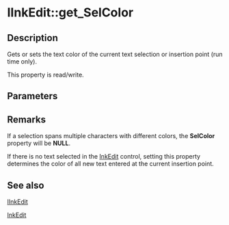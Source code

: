 # IInkEdit::get_SelColor

## Description

Gets or sets the text color of the current text selection or insertion point (run time only).

This property is read/write.

## Parameters

## Remarks

If a selection spans multiple characters with different colors, the **SelColor** property will be **NULL**.

If there is no text selected in the [InkEdit](https://learn.microsoft.com/windows/desktop/tablet/inkedit-control) control, setting this property determines the color of all new text entered at the current insertion point.

## See also

[IInkEdit](https://learn.microsoft.com/windows/win32/api/inked/nn-inked-iinkedit)

[InkEdit](https://learn.microsoft.com/windows/desktop/tablet/inkedit-control-reference)